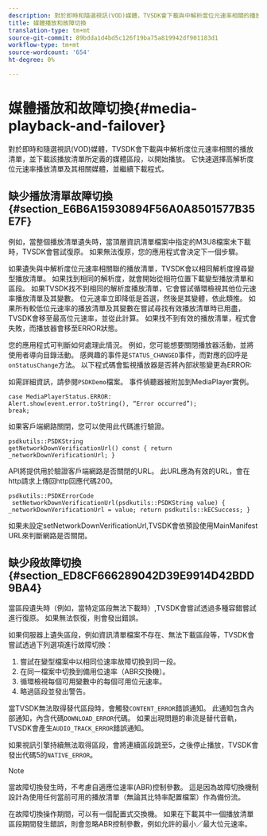 ```yaml
---
description: 對於即時和隨選視訊(VOD)媒體，TVSDK會下載與中解析度位元速率相關的播放清單，並下載該播放清單所定義的媒體區段，以開始播放。 它快速選擇高解析度位元速率播放清單及其相關媒體，並繼續下載程式。
title: 媒體播放和故障切換
translation-type: tm+mt
source-git-commit: 89bdda1d4bd5c126f19ba75a819942df901183d1
workflow-type: tm+mt
source-wordcount: '654'
ht-degree: 0%

---
```



# 媒體播放和故障切換{#media-playback-and-failover}

對於即時和隨選視訊(VOD)媒體，TVSDK會下載與中解析度位元速率相關的播放清單，並下載該播放清單所定義的媒體區段，以開始播放。 它快速選擇高解析度位元速率播放清單及其相關媒體，並繼續下載程式。

## 缺少播放清單故障切換{#section_E6B6A15930894F56A0A8501577B35E7F}

例如，當整個播放清單遺失時，當頂層資訊清單檔案中指定的M3U8檔案未下載時，TVSDK會嘗試復原。 如果無法復原，您的應用程式會決定下一個步驟。

如果遺失與中解析度位元速率相關聯的播放清單，TVSDK會以相同解析度搜尋變型播放清單。 如果找到相同的解析度，就會開始從相符位置下載變型播放清單和區段。 如果TVSDK找不到相同的解析度播放清單，它會嘗試循環檢視其他位元速率播放清單及其變數。 位元速率立即降低是首選，然後是其變體，依此類推。 如果所有較低位元速率的播放清單及其變數在嘗試尋找有效播放清單時已用盡，TVSDK會移至最高位元速率，並從此計算。 如果找不到有效的播放清單，程式會失敗，而播放器會移至ERROR狀態。

您的應用程式可判斷如何處理此情況。 例如，您可能想要關閉播放器活動，並將使用者導向目錄活動。 感興趣的事件是`STATUS_CHANGED`事件，而對應的回呼是`onStatusChange`方法。 以下程式碼會監視播放器是否將內部狀態變更為ERROR:

如需詳細資訊，請參閱`PSDKDemo`檔案。 事件偵聽器被附加到MediaPlayer實例。

```
case MediaPlayerStatus.ERROR: 
Alert.show(event.error.toString(), “Error occurred”); 
break;
```

如果客戶端網路關閉，您可以使用此代碼進行驗證。

```
psdkutils::PSDKString 
getNetworkDownVerificationUrl() const { return 
_networkDownVerificationUrl; }
```

API將提供用於驗證客戶端網路是否關閉的URL。 此URL應為有效的URL，會在http請求上傳回http回應代碼200。

```
psdkutils::PSDKErrorCode 
 setNetworkDownVerificationUrl(psdkutils::PSDKString value) {  
_networkDownVerificationUrl = value; return psdkutils::kECSuccess; }
```

如果未設定setNetworkDownVerificationUrl,TVSDK會依預設使用MainManifest URL來判斷網路是否關閉。

## 缺少段故障切換{#section_ED8CF666289042D39E9914D42BDD9BA4}

當區段遺失時（例如，當特定區段無法下載時）,TVSDK會嘗試透過多種容錯嘗試進行復原。 如果無法恢復，則會發出錯誤。

如果伺服器上遺失區段，例如資訊清單檔案不存在、無法下載區段等，TVSDK會嘗試透過下列選項進行故障切換：

1. 嘗試在變型檔案中以相同位速率故障切換到同一段。
1. 在同一檔案中切換到備用位速率（ABR交換機）。
1. 循環檢視每個可用變數中的每個可用位元速率。
1. 略過區段並發出警告。

當TVSDK無法取得替代區段時，會觸發`CONTENT_ERROR`錯誤通知。 此通知包含內部通知，內含代碼`DOWNLOAD_ERROR`代碼。 如果出現問題的串流是替代音軌，TVSDK會產生`AUDIO_TRACK_ERROR`錯誤通知。

如果視訊引擎持續無法取得區段，會將連續區段跳至5，之後停止播放，TVSDK會發出代碼5的`NATIVE_ERROR`。

>[!NOTE]
>
>當故障切換發生時，不考慮自適應位速率(ABR)控制參數。 這是因為故障切換機制設計為使用任何當前可用的播放清單（無論其比特率配置檔案）作為備份流。
>
>在故障切換操作期間，可以有一個配置式交換機。 如果在下載其中一個播放清單區段期間發生錯誤，則會忽略ABR控制參數，例如允許的最小／最大位元速率。

